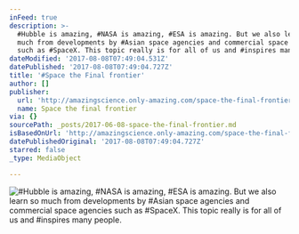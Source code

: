 ```yaml
---
inFeed: true
description: >-
  #Hubble is amazing, #NASA is amazing, #ESA is amazing. But we also learn so
  much from developments by #Asian space agencies and commercial space agencies
  such as #SpaceX. This topic really is for all of us and #inspires many people.
dateModified: '2017-08-08T07:49:04.531Z'
datePublished: '2017-08-08T07:49:04.727Z'
title: '#Space the Final frontier'
author: []
publisher:
  url: 'http://amazingscience.only-amazing.com/space-the-final-frontier'
  name: Space the final frontier
via: {}
sourcePath: _posts/2017-06-08-space-the-final-frontier.md
isBasedOnUrl: 'http://amazingscience.only-amazing.com/space-the-final-frontier'
datePublishedOriginal: '2017-08-08T07:49:04.727Z'
starred: false
_type: MediaObject

---
```

![#Hubble is amazing, #NASA is amazing, #ESA is amazing. But we also learn so much from developments by #Asian space agencies and commercial space agencies such as #SpaceX. This topic really is for all of us and #inspires many people.](https://the-grid-user-content.s3-us-west-2.amazonaws.com/f8ca7842-65d0-4b31-a0ce-ebcb12342e6b.jpg)